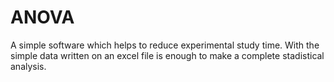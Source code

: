 # ANOVA
A simple software which helps to reduce experimental study time. With the simple data written on an excel file is enough to make a complete stadistical analysis.
